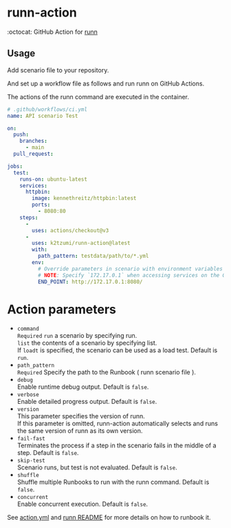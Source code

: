 # runn-action

:octocat: GitHub Action for [runn](https://github.com/k1LoW/runn)

## Usage

Add scenario file to your repository.

And set up a workflow file as follows and run runn on GitHub Actions.

The actions of the runn command are executed in the container.

``` yaml
# .github/workflows/ci.yml
name: API scenario Test

on:
  push:
    branches:
      - main
  pull_request:

jobs:
  test:
    runs-on: ubuntu-latest
    services:
      httpbin:
        image: kennethreitz/httpbin:latest
        ports:
          - 8080:80
    steps:
      -
        uses: actions/checkout@v3
      -
        uses: k2tzumi/runn-action@latest
        with:
          path_pattern: testdata/path/to/*.yml
        env:
          # Override parameters in scenario with environment variables
          # NOTE: Specify `172.17.0.1` when accessing services on the GitHub Actions host.
          END_POINT: http://172.17.0.1:8080/
```

# Action parameters

- `command`  
`Required` `run` a scenario by specifying run.  
`list` the contents of a scenario by specifying list.  
If `loadt` is specified, the scenario can be used as a load test. 
Default is `run`.
- `path_pattern`  
`Required` Specify the path to the Runbook ( runn scenario file ).
- `debug`  
Enable runtime debug output. Default is `false`.
- `verbose`  
Enable detailed progress output. Default is `false`.
- `version`  
This parameter specifies the version of runn.  
If this parameter is omitted, runn-action automatically selects and runs the same version of runn as its own version.
- `fail-fast`  
Terminates the process if a step in the scenario fails in the middle of a step. Default is `false`.
- `skip-test`  
Scenario runs, but test is not evaluated. Default is `false`.
- `shuffle`  
Shuffle multiple Runbooks to run with the runn command. Default is `false`.
- `concurrent`  
Enable concurrent execution. Default is `false`.


See [action.yml](action.yml) and [runn README](https://github.com/k1LoW/runn) for more details on how to runbook it.
